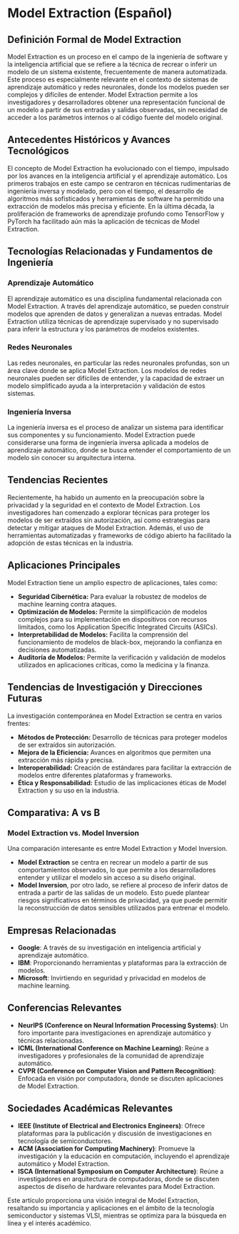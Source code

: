 # Model Extraction (Español)

## Definición Formal de Model Extraction

Model Extraction es un proceso en el campo de la ingeniería de software y la inteligencia artificial que se refiere a la técnica de recrear o inferir un modelo de un sistema existente, frecuentemente de manera automatizada. Este proceso es especialmente relevante en el contexto de sistemas de aprendizaje automático y redes neuronales, donde los modelos pueden ser complejos y difíciles de entender. Model Extraction permite a los investigadores y desarrolladores obtener una representación funcional de un modelo a partir de sus entradas y salidas observadas, sin necesidad de acceder a los parámetros internos o al código fuente del modelo original.

## Antecedentes Históricos y Avances Tecnológicos

El concepto de Model Extraction ha evolucionado con el tiempo, impulsado por los avances en la inteligencia artificial y el aprendizaje automático. Los primeros trabajos en este campo se centraron en técnicas rudimentarias de ingeniería inversa y modelado, pero con el tiempo, el desarrollo de algoritmos más sofisticados y herramientas de software ha permitido una extracción de modelos más precisa y eficiente. En la última década, la proliferación de frameworks de aprendizaje profundo como TensorFlow y PyTorch ha facilitado aún más la aplicación de técnicas de Model Extraction.

## Tecnologías Relacionadas y Fundamentos de Ingeniería

### Aprendizaje Automático

El aprendizaje automático es una disciplina fundamental relacionada con Model Extraction. A través del aprendizaje automático, se pueden construir modelos que aprenden de datos y generalizan a nuevas entradas. Model Extraction utiliza técnicas de aprendizaje supervisado y no supervisado para inferir la estructura y los parámetros de modelos existentes.

### Redes Neuronales

Las redes neuronales, en particular las redes neuronales profundas, son un área clave donde se aplica Model Extraction. Los modelos de redes neuronales pueden ser difíciles de entender, y la capacidad de extraer un modelo simplificado ayuda a la interpretación y validación de estos sistemas.

### Ingeniería Inversa

La ingeniería inversa es el proceso de analizar un sistema para identificar sus componentes y su funcionamiento. Model Extraction puede considerarse una forma de ingeniería inversa aplicada a modelos de aprendizaje automático, donde se busca entender el comportamiento de un modelo sin conocer su arquitectura interna.

## Tendencias Recientes

Recientemente, ha habido un aumento en la preocupación sobre la privacidad y la seguridad en el contexto de Model Extraction. Los investigadores han comenzado a explorar técnicas para proteger los modelos de ser extraídos sin autorización, así como estrategias para detectar y mitigar ataques de Model Extraction. Además, el uso de herramientas automatizadas y frameworks de código abierto ha facilitado la adopción de estas técnicas en la industria.

## Aplicaciones Principales

Model Extraction tiene un amplio espectro de aplicaciones, tales como:

- **Seguridad Cibernética:** Para evaluar la robustez de modelos de machine learning contra ataques.
- **Optimización de Modelos:** Permite la simplificación de modelos complejos para su implementación en dispositivos con recursos limitados, como los Application Specific Integrated Circuits (ASICs).
- **Interpretabilidad de Modelos:** Facilita la comprensión del funcionamiento de modelos de black-box, mejorando la confianza en decisiones automatizadas.
- **Auditoría de Modelos:** Permite la verificación y validación de modelos utilizados en aplicaciones críticas, como la medicina y la finanza.

## Tendencias de Investigación y Direcciones Futuras

La investigación contemporánea en Model Extraction se centra en varios frentes:

- **Métodos de Protección:** Desarrollo de técnicas para proteger modelos de ser extraídos sin autorización.
- **Mejora de la Eficiencia:** Avances en algoritmos que permiten una extracción más rápida y precisa.
- **Interoperabilidad:** Creación de estándares para facilitar la extracción de modelos entre diferentes plataformas y frameworks.
- **Ética y Responsabilidad:** Estudio de las implicaciones éticas de Model Extraction y su uso en la industria.

## Comparativa: A vs B

### Model Extraction vs. Model Inversion

Una comparación interesante es entre Model Extraction y Model Inversion. 

- **Model Extraction** se centra en recrear un modelo a partir de sus comportamientos observados, lo que permite a los desarrolladores entender y utilizar el modelo sin acceso a su diseño original.
- **Model Inversion**, por otro lado, se refiere al proceso de inferir datos de entrada a partir de las salidas de un modelo. Esto puede plantear riesgos significativos en términos de privacidad, ya que puede permitir la reconstrucción de datos sensibles utilizados para entrenar el modelo.

## Empresas Relacionadas

- **Google**: A través de su investigación en inteligencia artificial y aprendizaje automático.
- **IBM**: Proporcionando herramientas y plataformas para la extracción de modelos.
- **Microsoft**: Invirtiendo en seguridad y privacidad en modelos de machine learning.

## Conferencias Relevantes

- **NeurIPS (Conference on Neural Information Processing Systems)**: Un foro importante para investigaciones en aprendizaje automático y técnicas relacionadas.
- **ICML (International Conference on Machine Learning)**: Reúne a investigadores y profesionales de la comunidad de aprendizaje automático.
- **CVPR (Conference on Computer Vision and Pattern Recognition)**: Enfocada en visión por computadora, donde se discuten aplicaciones de Model Extraction.

## Sociedades Académicas Relevantes

- **IEEE (Institute of Electrical and Electronics Engineers)**: Ofrece plataformas para la publicación y discusión de investigaciones en tecnología de semiconductores.
- **ACM (Association for Computing Machinery)**: Promueve la investigación y la educación en computación, incluyendo el aprendizaje automático y Model Extraction.
- **ISCA (International Symposium on Computer Architecture)**: Reúne a investigadores en arquitectura de computadoras, donde se discuten aspectos de diseño de hardware relevantes para Model Extraction.

Este artículo proporciona una visión integral de Model Extraction, resaltando su importancia y aplicaciones en el ámbito de la tecnología semiconductor y sistemas VLSI, mientras se optimiza para la búsqueda en línea y el interés académico.
